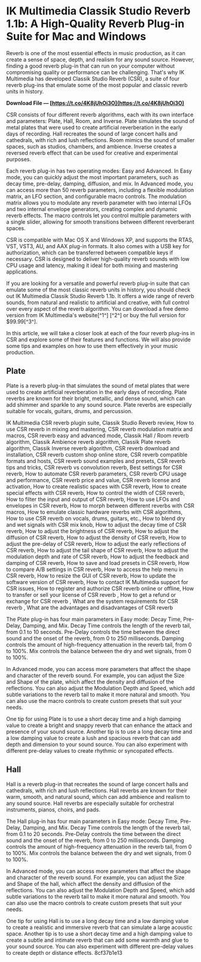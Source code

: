 # IK Multimedia Classik Studio Reverb 1.1b: A High-Quality Reverb Plug-in Suite for Mac and Windows
 
Reverb is one of the most essential effects in music production, as it can create a sense of space, depth, and realism for any sound source. However, finding a good reverb plug-in that can run on your computer without compromising quality or performance can be challenging. That's why IK Multimedia has developed Classik Studio Reverb (CSR), a suite of four reverb plug-ins that emulate some of the most popular and classic reverb units in history.
 
**Download File — [https://t.co/4K8jUhOi3O](https://t.co/4K8jUhOi3O)**


 
CSR consists of four different reverb algorithms, each with its own interface and parameters: Plate, Hall, Room, and Inverse. Plate simulates the sound of metal plates that were used to create artificial reverberation in the early days of recording. Hall recreates the sound of large concert halls and cathedrals, with rich and lush reflections. Room mimics the sound of smaller spaces, such as studios, chambers, and ambience. Inverse creates a reversed reverb effect that can be used for creative and experimental purposes.
 
Each reverb plug-in has two operating modes: Easy and Advanced. In Easy mode, you can quickly adjust the most important parameters, such as decay time, pre-delay, damping, diffusion, and mix. In Advanced mode, you can access more than 50 reverb parameters, including a flexible modulation matrix, an LFO section, and configurable macro controls. The modulation matrix allows you to modulate any reverb parameter with two internal LFOs and two internal envelope generators, creating complex and dynamic reverb effects. The macro controls let you control multiple parameters with a single slider, allowing for smooth transitions between different reverberant spaces.
 
CSR is compatible with Mac OS X and Windows XP, and supports the RTAS, VST, VST3, AU, and AAX plug-in formats. It also comes with a USB key for authorization, which can be transferred between compatible keys if necessary. CSR is designed to deliver high-quality reverb sounds with low CPU usage and latency, making it ideal for both mixing and mastering applications.
 
If you are looking for a versatile and powerful reverb plug-in suite that can emulate some of the most classic reverb units in history, you should check out IK Multimedia Classik Studio Reverb 1.1b. It offers a wide range of reverb sounds, from natural and realistic to artificial and creative, with full control over every aspect of the reverb algorithm. You can download a free demo version from IK Multimedia's website[^1^] [^2^] or buy the full version for $99.99[^3^].
  
In this article, we will take a closer look at each of the four reverb plug-ins in CSR and explore some of their features and functions. We will also provide some tips and examples on how to use them effectively in your music production.
 
## Plate
 
Plate is a reverb plug-in that simulates the sound of metal plates that were used to create artificial reverberation in the early days of recording. Plate reverbs are known for their bright, metallic, and dense sound, which can add shimmer and sparkle to any sound source. Plate reverbs are especially suitable for vocals, guitars, drums, and percussion.
 
IK Multimedia CSR reverb plugin suite,  Classik Studio Reverb review,  How to use CSR reverb in mixing and mastering,  CSR reverb modulation matrix and macros,  CSR reverb easy and advanced mode,  Classik Hall / Room reverb algorithm,  Classik Ambience reverb algorithm,  Classik Plate reverb algorithm,  Classik Inverse reverb algorithm,  CSR reverb download and installation,  CSR reverb custom shop online store,  CSR reverb compatible formats and hosts,  CSR reverb sound examples and presets,  CSR reverb tips and tricks,  CSR reverb vs convolution reverb,  Best settings for CSR reverb,  How to automate CSR reverb parameters,  CSR reverb CPU usage and performance,  CSR reverb price and value,  CSR reverb license and activation,  How to create realistic spaces with CSR reverb,  How to create special effects with CSR reverb,  How to control the width of CSR reverb,  How to filter the input and output of CSR reverb,  How to use LFOs and envelopes in CSR reverb,  How to morph between different reverbs with CSR macros,  How to emulate classic hardware reverbs with CSR algorithms,  How to use CSR reverb on vocals, drums, guitars, etc.,  How to blend dry and wet signals with CSR mix knob,  How to adjust the decay time of CSR reverb,  How to adjust the brightness of CSR reverb,  How to adjust the diffusion of CSR reverb,  How to adjust the density of CSR reverb,  How to adjust the pre-delay of CSR reverb,  How to adjust the early reflections of CSR reverb,  How to adjust the tail shape of CSR reverb,  How to adjust the modulation depth and rate of CSR reverb,  How to adjust the feedback and damping of CSR reverb,  How to save and load presets in CSR reverb,  How to compare A/B settings in CSR reverb,  How to access the help menu in CSR reverb,  How to resize the GUI of CSR reverb,  How to update the software version of CSR reverb,  How to contact IK Multimedia support for CSR issues,  How to register and authorize CSR reverb online or offline,  How to transfer or sell your license of CSR reverb ,  How to get a refund or exchange for CSR reverb ,  What are the system requirements for CSR reverb ,  What are the advantages and disadvantages of CSR reverb
 
The Plate plug-in has four main parameters in Easy mode: Decay Time, Pre-Delay, Damping, and Mix. Decay Time controls the length of the reverb tail, from 0.1 to 10 seconds. Pre-Delay controls the time between the direct sound and the onset of the reverb, from 0 to 250 milliseconds. Damping controls the amount of high-frequency attenuation in the reverb tail, from 0 to 100%. Mix controls the balance between the dry and wet signals, from 0 to 100%.
 
In Advanced mode, you can access more parameters that affect the shape and character of the reverb sound. For example, you can adjust the Size and Shape of the plate, which affect the density and diffusion of the reflections. You can also adjust the Modulation Depth and Speed, which add subtle variations to the reverb tail to make it more natural and smooth. You can also use the macro controls to create custom presets that suit your needs.
 
One tip for using Plate is to use a short decay time and a high damping value to create a bright and snappy reverb that can enhance the attack and presence of your sound source. Another tip is to use a long decay time and a low damping value to create a lush and spacious reverb that can add depth and dimension to your sound source. You can also experiment with different pre-delay values to create rhythmic or syncopated effects.
 
## Hall
 
Hall is a reverb plug-in that recreates the sound of large concert halls and cathedrals, with rich and lush reflections. Hall reverbs are known for their warm, smooth, and natural sound, which can add ambience and realism to any sound source. Hall reverbs are especially suitable for orchestral instruments, pianos, choirs, and pads.
 
The Hall plug-in has four main parameters in Easy mode: Decay Time, Pre-Delay, Damping, and Mix. Decay Time controls the length of the reverb tail, from 0.1 to 20 seconds. Pre-Delay controls the time between the direct sound and the onset of the reverb, from 0 to 250 milliseconds. Damping controls the amount of high-frequency attenuation in the reverb tail, from 0 to 100%. Mix controls the balance between the dry and wet signals, from 0 to 100%.
 
In Advanced mode, you can access more parameters that affect the shape and character of the reverb sound. For example, you can adjust the Size and Shape of the hall, which affect the density and diffusion of the reflections. You can also adjust the Modulation Depth and Speed, which add subtle variations to the reverb tail to make it more natural and smooth. You can also use the macro controls to create custom presets that suit your needs.
 
One tip for using Hall is to use a long decay time and a low damping value to create a realistic and immersive reverb that can simulate a large acoustic space. Another tip is to use a short decay time and a high damping value to create a subtle and intimate reverb that can add some warmth and glue to your sound source. You can also experiment with different pre-delay values to create depth or distance effects.
 8cf37b1e13
 
